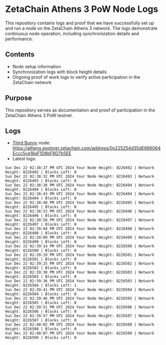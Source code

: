 # ZetaChain Athens 3 PoW Node Logs
This repository contains logs and proof that we have successfully set up and run a node on the ZetaChain Athens 3 network. The logs demonstrate continuous node operation, including synchronization details and performance.

## Contents
- Node setup information
- Synchronization logs with block height details
- Ongoing proof of work logs to verify active participation in the ZetaChain network

## Purpose
This repository serves as documentation and proof of participation in the ZetaChain Athens 3 PoW testnet.

## Logs

- [Third Bunny](https://thirdbunny.xyz/) node: https://athens.explorer.zetachain.com/address/0x225254d35dE666064Eccc5ce16eF1D8bF8D7b5EE
- Latest logs:
```
Sun Dec 22 02:38:27 PM UTC 2024 Your Node Height: 8226492 | Network Height: 8226492 | Blocks Left: 0
Sun Dec 22 02:38:32 PM UTC 2024 Your Node Height: 8226493 | Network Height: 8226493 | Blocks Left: 0
Sun Dec 22 02:38:38 PM UTC 2024 Your Node Height: 8226494 | Network Height: 8226494 | Blocks Left: 0
Sun Dec 22 02:38:43 PM UTC 2024 Your Node Height: 8226494 | Network Height: 8226494 | Blocks Left: 0
Sun Dec 22 02:38:48 PM UTC 2024 Your Node Height: 8226495 | Network Height: 8226495 | Blocks Left: 0
Sun Dec 22 02:38:53 PM UTC 2024 Your Node Height: 8226496 | Network Height: 8226496 | Blocks Left: 0
Sun Dec 22 02:38:58 PM UTC 2024 Your Node Height: 8226497 | Network Height: 8226497 | Blocks Left: 0
Sun Dec 22 02:39:04 PM UTC 2024 Your Node Height: 8226498 | Network Height: 8226498 | Blocks Left: 0
Sun Dec 22 02:39:09 PM UTC 2024 Your Node Height: 8226499 | Network Height: 8226499 | Blocks Left: 0
Sun Dec 22 02:39:14 PM UTC 2024 Your Node Height: 8226500 | Network Height: 8226500 | Blocks Left: 0
Sun Dec 22 02:39:19 PM UTC 2024 Your Node Height: 8226501 | Network Height: 8226501 | Blocks Left: 0
Sun Dec 22 02:39:25 PM UTC 2024 Your Node Height: 8226502 | Network Height: 8226502 | Blocks Left: 0
Sun Dec 22 02:39:30 PM UTC 2024 Your Node Height: 8226503 | Network Height: 8226503 | Blocks Left: 0
Sun Dec 22 02:39:36 PM UTC 2024 Your Node Height: 8226503 | Network Height: 8226504 | Blocks Left: 1
Sun Dec 22 02:39:41 PM UTC 2024 Your Node Height: 8226504 | Network Height: 8226504 | Blocks Left: 0
Sun Dec 22 02:39:46 PM UTC 2024 Your Node Height: 8226505 | Network Height: 8226505 | Blocks Left: 0
Sun Dec 22 02:39:51 PM UTC 2024 Your Node Height: 8226506 | Network Height: 8226506 | Blocks Left: 0
Sun Dec 22 02:39:57 PM UTC 2024 Your Node Height: 8226507 | Network Height: 8226507 | Blocks Left: 0
Sun Dec 22 02:40:02 PM UTC 2024 Your Node Height: 8226508 | Network Height: 8226508 | Blocks Left: 0
Sun Dec 22 02:40:07 PM UTC 2024 Your Node Height: 8226509 | Network Height: 8226509 | Blocks Left: 0
```
